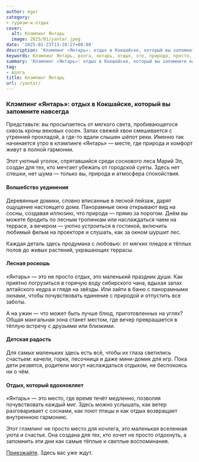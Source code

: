 ```yaml
---
author: egor
category:
- туризм-и-отдых
cover:
  alt: Клэмпинг Янтарь
  image: 2025/01/yantar.jpeg
date: '2025-01-23T13:28:27+00:00'
description: 'Клэмпинг «Янтарь»: отдых в Кокшайске, который вы запомните навсегда Представьте: вы просыпаетесь от мягкого света, пробивающегося сквозь кроны вековых...'
keywords: Клэмпинг Янтарь, волга, янтарь, отдых, это, природа, просто, который, запах, тех, наслаждаться, почувствовать, место, клэмпинг, кокшайске, запомните, навсегда
summary: 'Клэмпинг «Янтарь»: отдых в Кокшайске, который вы запомните навсегда Представьте: вы просыпаетесь от мягкого света, пробивающегося сквозь кроны вековых...'
tag:
- волга
title: Клэмпинг Янтарь
url: /yantar/
---
```


### Клэмпинг «Янтарь»: отдых в Кокшайске, который вы запомните навсегда

Представьте: вы просыпаетесь от мягкого света, пробивающегося сквозь кроны вековых сосен. Запах свежей хвои смешивается с утренней прохладой, а где-то вдали слышен шёпот реки. Именно так начинается утро в клэмпинге «Янтарь» — месте, где природа и комфорт живут в полной гармонии.

Этот уютный уголок, спрятавшийся среди соснового леса Марий Эл, создан для тех, кто мечтает убежать от городской суеты. Здесь нет спешки, нет шума — только вы, природа и атмосфера спокойствия.

#### Волшебство уединения

Деревянные домики, словно вписанные в лесной пейзаж, дарят ощущение настоящего дома. Панорамные окна открывают вид на сосны, создавая иллюзию, что природа — прямо за порогом. Днём вы можете бродить по лесным тропинкам или наслаждаться чаем на террасе, а вечером — уютно устроиться в гостиной, включить любимый фильм на проекторе и слушать, как за окном шуршит лес.

Каждая деталь здесь продумана с любовью: от мягких пледов и тёплых полов до живых растений, украшающих террасы.

#### Лесная роскошь

«Янтарь» — это не просто отдых, это маленький праздник души. Как приятно погрузиться в горячую воду сибирского чана, вдыхая запах алтайского кедра и глядя на звёзды. Или зайти в баню с панорамными окнами, чтобы почувствовать единение с природой и отпустить все заботы.

А на ужин — что может быть лучше блюд, приготовленных на углях? Общая мангальная зона станет местом, где вечер превращается в тёплую встречу с друзьями или близкими.

#### Детская радость

Для самых маленьких здесь есть всё, чтобы их глаза светились счастьем: качели, горки, песочница и даже мини-домик для игр. Пока дети резвятся, родители могут наслаждаться отдыхом, не беспокоясь ни о чём.

#### Отдых, который вдохновляет

«Янтарь» — это место, где время течёт медленно, позволяя почувствовать каждый миг. Здесь можно услышать, как ветер разговаривает с соснами, как поют птицы и как отдых возвращает внутреннюю гармонию.

Этот глэмпинг не просто место для ночлега, это маленькая вселенная уюта и счастья. Она создана для тех, кто хочет не просто отдохнуть, а запомнить эти дни как самые тёплые и светлые воспоминания.

[Приезжайте](https://yantarglamp.tb.ru/yantarglamp). Здесь вас уже ждут.